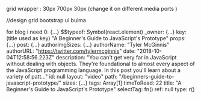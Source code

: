 grid wrapper : 30px 700px 30px (change it on different media ports )

//design grid bootstrap ui bulma

for blog
i need
0:
{…}
$$typeof:
Symbol(react.element)
\_owner:
{…}
key:(title used as key)
"A Beginner's Guide to JavaScript's Prototype"
props:
{…}
post:
{…}
authorImgSizes:
{…}
authorName:
"Tyler McGinnis"
authorURL:
"https://twitter.com/tylermcginnis"
date:
"2018-10-04T12:58:56.223Z"
description:
"You can't get very far in JavaScript without dealing with objects. They're foundational to almost every aspect of the JavaScript programming language. In this post you'll learn about a variety of patt…"
id:
null
layout:
"video"
path:
"/beginners-guide-to-javascript-prototype/"
sizes:
{…}
tags:
Array[1]
timeToRead:
22
title:
"A Beginner's Guide to JavaScript's Prototype"
selectTag:
fn()
ref:
null
type:
r()
